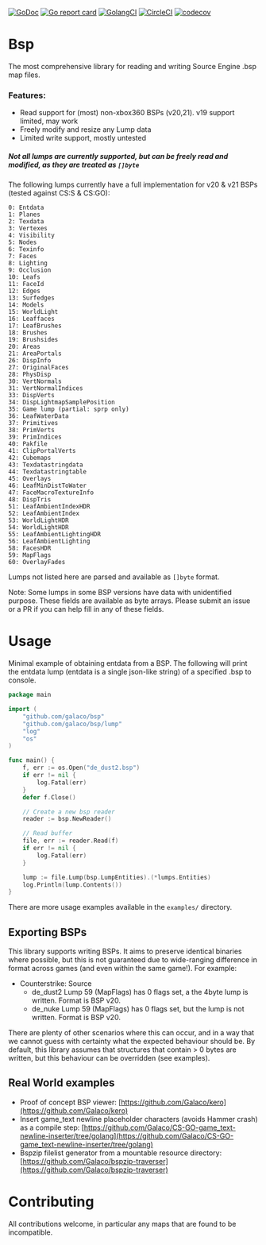 [![GoDoc](https://godoc.org/github.com/Galaco/bsp?status.svg)](https://godoc.org/github.com/Galaco/bsp)
[![Go report card](https://goreportcard.com/badge/github.com/galaco/bsp)](https://goreportcard.com/badge/github.com/galaco/bsp)
[![GolangCI](https://golangci.com/badges/github.com/galaco/bsp.svg)](https://golangci.com)
[![CircleCI](https://circleci.com/gh/Galaco/bsp/tree/master.svg?style=svg)](https://circleci.com/gh/Galaco/bsp/tree/master)
[![codecov](https://codecov.io/gh/Galaco/bsp/branch/master/graph/badge.svg)](https://codecov.io/gh/Galaco/bsp)

# Bsp
The most comprehensive library for reading and writing Source Engine .bsp map files.

### Features:
* Read support for (most) non-xbox360 BSPs (v20,21). v19 support limited, may work
* Freely modify and resize any Lump data
* Limited write support, mostly untested

##### Not all lumps are currently supported, but can be freely read and modified, as they are treated as `[]byte`

The following lumps currently have a full implementation for v20 & v21 BSPs (tested against CS:S & CS:GO):

```
0: Entdata
1: Planes
2: Texdata
3: Vertexes
4: Visibility
5: Nodes
6: Texinfo
7: Faces
8: Lighting
9: Occlusion
10: Leafs
11: FaceId
12: Edges
13: Surfedges
14: Models
15: WorldLight
16: Leaffaces
17: LeafBrushes
18: Brushes
19: Brushsides
20: Areas
21: AreaPortals
26: DispInfo
27: OriginalFaces
28: PhysDisp
30: VertNormals
31: VertNormalIndices
33: DispVerts
34: DispLightmapSamplePosition
35: Game lump (partial: sprp only)
36: LeafWaterData
37: Primitives
38: PrimVerts
39: PrimIndices
40: Pakfile
41: ClipPortalVerts
42: Cubemaps
43: Texdatastringdata
44: Texdatastringtable
45: Overlays
46: LeafMinDistToWater
47: FaceMacroTextureInfo
48: DispTris
51: LeafAmbientIndexHDR
52: LeafAmbientIndex
53: WorldLightHDR
54: WorldLightHDR
55: LeafAmbientLightingHDR
56: LeafAmbientLighting
58: FacesHDR
59: MapFlags
60: OverlayFades
```

Lumps not listed here are parsed and available as `[]byte` format.

Note: Some lumps in some BSP versions have data with unidentified purpose. These fields are available as byte arrays. 
Please submit an issue or a PR if you can help fill in any of these fields.


# Usage

Minimal example of obtaining entdata from a BSP. The following will print the entdata
lump (entdata is a single json-like string) of a specified .bsp to console.

```go
package main

import (
	"github.com/galaco/bsp"
	"github.com/galaco/bsp/lump"
	"log"
	"os"
)

func main() {
	f, err := os.Open("de_dust2.bsp")
	if err != nil {
		log.Fatal(err)
	}
	defer f.Close()

	// Create a new bsp reader
	reader := bsp.NewReader()

	// Read buffer
	file, err := reader.Read(f)
	if err != nil {
		log.Fatal(err)
	}

	lump := file.Lump(bsp.LumpEntities).(*lumps.Entities)
	log.Println(lump.Contents())
}
```

There are more usage examples available in the `examples/` directory.

## Exporting BSPs

This library supports writing BSPs. It aims to preserve identical binaries where possible, but this is not guaranteed
due to wide-ranging difference in format across games (and even within the same game!). 
For example:
* Counterstrike: Source
  * de_dust2 Lump 59 (MapFlags) has 0 flags set, a the 4byte lump is written. Format is BSP v20.
  * de_nuke Lump 59 (MapFlags) has 0 flags set, but the lump is not written. Format is BSP v20.

There are plenty of other scenarios where this can occur, and in a way that we cannot guess with certainty what the 
expected behaviour should be. By default, this library assumes that structures that contain > 0 bytes are written, 
but this behaviour can be overridden (see examples).


## Real World examples
* Proof of concept BSP viewer: [https://github.com/Galaco/kero](https://github.com/Galaco/kero)
* Insert game_text newline placeholder characters (avoids Hammer crash) as a compile step: [https://github.com/Galaco/CS-GO-game_text-newline-inserter/tree/golang](https://github.com/Galaco/CS-GO-game_text-newline-inserter/tree/golang)
* Bspzip filelist generator from a mountable resource directory: [https://github.com/Galaco/bspzip-traverser](https://github.com/Galaco/bspzip-traverser)


# Contributing
All contributions welcome, in particular any maps that are found to be incompatible.
